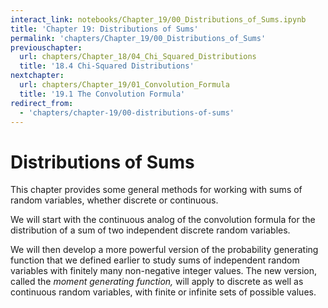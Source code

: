 ```yaml
---
interact_link: notebooks/Chapter_19/00_Distributions_of_Sums.ipynb
title: 'Chapter 19: Distributions of Sums'
permalink: 'chapters/Chapter_19/00_Distributions_of_Sums'
previouschapter:
  url: chapters/Chapter_18/04_Chi_Squared_Distributions
  title: '18.4 Chi-Squared Distributions'
nextchapter:
  url: chapters/Chapter_19/01_Convolution_Formula
  title: '19.1 The Convolution Formula'
redirect_from:
  - 'chapters/chapter-19/00-distributions-of-sums'
---
```


# Distributions of Sums

This chapter provides some general methods for working with sums of random variables, whether discrete or continuous. 

We will start with the continuous analog of the convolution formula for the distribution of a sum of two independent discrete random variables.

We will then develop a more powerful version of the probability generating function that we defined earlier to study sums of independent random variables with finitely many non-negative integer values. The new version, called the *moment generating function,* will apply to discrete as well as continuous random variables, with finite or infinite sets of possible values.

